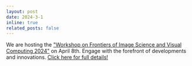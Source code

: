 ```yaml
---
layout: post
date: 2024-3-1
inline: true
related_posts: false
---
```

We are hosting the ["Workshop on Frontiers of Image Science and Visual Computing 2024"](https://hku.welight.fun/events/) on April 8th. Engage with the forefront of developments and innovations. [Click here for full details!](https://hku.welight.fun/events/)